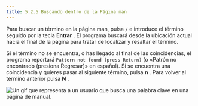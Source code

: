 ```yaml
---
title: 5.2.5 Buscando dentro de la Página man
---
```


Para buscar un término en la página man, pulsa `/` e introduce el término seguido por la tecla **Entrar** . El programa buscará desde la ubicación actual hacia el final de la página para tratar de localizar y resaltar el término.

Si el término no se encuentra, o has llegado al final de las coincidencias, el programa reportará `Pattern not found (press Return)` (o «Patrón no encontrado (presiona Regresar)» en español). Si se encuentra una coincidencia y quieres pasar al siguiente término, pulsa **n** . Para volver al término anterior pulsa **N** .

![Un gif que representa a un usuario que busca una palabra clave en una página de manual.](https://ndg-content-dev.s3.amazonaws.com/media/images/linux-essentials-v2/LEv2_6_1.gif)
